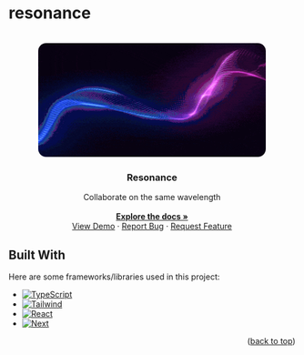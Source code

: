 # resonance

<!--
run backend - npx convex dev
run frontend - npm run dev
-->

<!-- PROJECT LOGO -->
<br />
<div align="center" id='readme-top'>
  <img src="./public/blue-purple-wave.gif" alt="Logo" width="400" height="200" style='border-radius: 1em'>

  <h3 align="center">Resonance</h3>

  <p align="center">
    Collaborate on the same wavelength
    <br />
    <br />
    <a href="https://github.com/WackyChomp/boy"><strong>Explore the docs »</strong></a>
    <br />
    <a href="https://github.com/WackyChomp/boy">View Demo</a>
    ·
    <a href="https://github.com/WackyChomp/boy/issues">Report Bug</a>
    ·
    <a href="https://github.com/WackyChomp/boy/issues">Request Feature</a>
  </p>
</div>


## Built With
Here are some frameworks/libraries used in this project:
* [![TypeScript][TypeScript]][TypeScript-url]
* [![Tailwind][Tailwind.css]][Tailwind-url]
* [![React][React.js]][React-url]
* [![Next][Next.js]][Next-url]

<p align="right">(<a href="#readme-top">back to top</a>)</p>



<!-- MARKDOWN LINKS & IMAGES
https://www.markdownguide.org/basic-syntax/#reference-style-links

https://github.com/Envoy-VC/awesome-badges
-->
[Next.js]: https://img.shields.io/badge/next.js-000000?style=for-the-badge&logo=nextdotjs&logoColor=white
[Next-url]: https://nextjs.org/
[TypeScript]: https://img.shields.io/badge/TypeScript-007ACC?style=for-the-badge&logo=typescript&logoColor=white
[TypeScript-url]: https://www.typescriptlang.org/

[React.js]: https://img.shields.io/badge/React-20232A?style=for-the-badge&logo=react&logoColor=61DAFB
[React-url]: https://reactjs.org/
[Tailwind.css]: https://img.shields.io/badge/Tailwind_CSS-38B2AC?style=for-the-badge&logo=tailwind-css&logoColor=white
[Tailwind-url]: https://tailwindcss.com/
[Material-UI]: https://img.shields.io/badge/Material--UI-0081CB?style=for-the-badge&logo=material-ui&logoColor=white
[Material-UI-url]: https://mui.com/material-ui/getting-started/overview/


[sound-wave-url]: https://gifdb.com/images/high/incredible-sound-wave-art-hxgh3rtf5v8vvh5i.gif